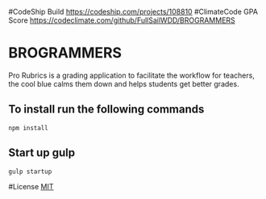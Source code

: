 #CodeShip Build
https://codeship.com/projects/108810
#ClimateCode GPA Score
https://codeclimate.com/github/FullSailWDD/BROGRAMMERS
# BROGRAMMERS

Pro Rubrics is a grading application to facilitate the
workflow for teachers, the cool blue calms them
down and helps students get better grades.
## To install run the following commands

```
npm install

```
## Start up gulp

```
gulp startup

```
#License
[MIT](http://rem.mit-license.org)
